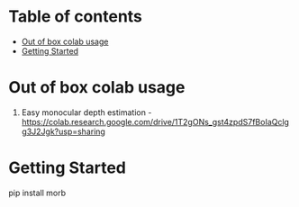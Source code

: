 Table of contents
=================

<!--ts-->
   * [Out of box colab usage](#out-of-box-colab-usage)
   * [Getting Started](#getting-started)
<!--te-->

Out of box colab usage
======================

1. Easy monocular depth estimation - https://colab.research.google.com/drive/1T2gONs_gst4zpdS7fBoIaQclgg3J2Jgk?usp=sharing


Getting Started
===============

pip install morb